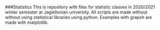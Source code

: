 ###Statistics
This is repository with files for statistic classes in 2020/2021 winter semester at Jagiellonian university. All
 scripts are made without without using statistical libraries using python. Examples with grapsh are made with
  matplotlib.